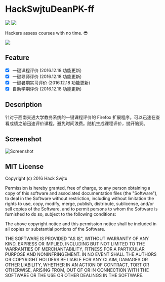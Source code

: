 # HackSwjtuDeanPK-ff

![](https://img.shields.io/badge/HackSwjtu-Firefox--AddOns-green.svg)
![](https://img.shields.io/badge/license-MIT-green.svg?style=flat)

Hackers assess courses with no time. 😎

![](images/icon128.png)

## Feature

- [x] 一键课程评价 (2016.12.18 功能更新)
- [x] 一键导师评价 (2016.12.18 功能更新)
- [x] 一键暑期实习评价 (2016.12.18 功能更新)
- [x] 自助学期评价 (2016.12.18 功能更新)

## Description

针对于西南交通大学教务系统的一键课程评价的 Firefox 扩展程序。可以迅速在查看成绩之前迅速评价课程，避免时间浪费。随机生成课程评价，抛开脑洞。

## Screenshot

![Screenshot](http://ofmxkmiv3.bkt.clouddn.com/331F2A8A-6491-485A-8078-9D2B29955AC3.png)

## MIT License

Copyright (c) 2016 Hack Swjtu

Permission is hereby granted, free of charge, to any person obtaining a copy
of this software and associated documentation files (the "Software"), to deal
in the Software without restriction, including without limitation the rights
to use, copy, modify, merge, publish, distribute, sublicense, and/or sell
copies of the Software, and to permit persons to whom the Software is
furnished to do so, subject to the following conditions:

The above copyright notice and this permission notice shall be included in all
copies or substantial portions of the Software.

THE SOFTWARE IS PROVIDED "AS IS", WITHOUT WARRANTY OF ANY KIND, EXPRESS OR
IMPLIED, INCLUDING BUT NOT LIMITED TO THE WARRANTIES OF MERCHANTABILITY,
FITNESS FOR A PARTICULAR PURPOSE AND NONINFRINGEMENT. IN NO EVENT SHALL THE
AUTHORS OR COPYRIGHT HOLDERS BE LIABLE FOR ANY CLAIM, DAMAGES OR OTHER
LIABILITY, WHETHER IN AN ACTION OF CONTRACT, TORT OR OTHERWISE, ARISING FROM,
OUT OF OR IN CONNECTION WITH THE SOFTWARE OR THE USE OR OTHER DEALINGS IN THE
SOFTWARE.
